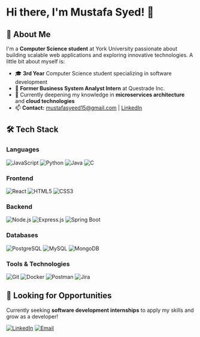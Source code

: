 # Hi there, I'm Mustafa Syed! 👋

## 🚀 About Me

I'm a **Computer Science student** at York University passionate about building scalable web applications and exploring innovative technologies. A little bit about myself is:

- 🎓 **3rd Year** Computer Science student specializing in software development
- 💼 **Former Business System Analyst Intern** at Questrade Inc.
- 🌱 Currently deepening my knowledge in **microservices architecture** and **cloud technologies**
- 📫 **Contact:** mustafasyeed15@gmail.com | [LinkedIn](https://www.linkedin.com/in/mustafa-syed-0454a3215/)

## 🛠️ Tech Stack

### Languages
![JavaScript](https://img.shields.io/badge/-JavaScript-F7DF1E?style=flat-square&logo=javascript&logoColor=black)
![Python](https://img.shields.io/badge/-Python-3776AB?style=flat-square&logo=python&logoColor=white)
![Java](https://img.shields.io/badge/-Java-007396?style=flat-square&logo=java&logoColor=white)
![C](https://img.shields.io/badge/-C-A8B9CC?style=flat-square&logo=c&logoColor=black)

### Frontend
![React](https://img.shields.io/badge/-React-61DAFB?style=flat-square&logo=react&logoColor=black)
![HTML5](https://img.shields.io/badge/-HTML5-E34F26?style=flat-square&logo=html5&logoColor=white)
![CSS3](https://img.shields.io/badge/-CSS3-1572B6?style=flat-square&logo=css3&logoColor=white)

### Backend
![Node.js](https://img.shields.io/badge/-Node.js-339933?style=flat-square&logo=node.js&logoColor=white)
![Express.js](https://img.shields.io/badge/-Express.js-000000?style=flat-square&logo=express&logoColor=white)
![Spring Boot](https://img.shields.io/badge/-Spring%20Boot-6DB33F?style=flat-square&logo=spring&logoColor=white)

### Databases
![PostgreSQL](https://img.shields.io/badge/-PostgreSQL-336791?style=flat-square&logo=postgresql&logoColor=white)
![MySQL](https://img.shields.io/badge/-MySQL-4479A1?style=flat-square&logo=mysql&logoColor=white)
![MongoDB](https://img.shields.io/badge/-MongoDB-47A248?style=flat-square&logo=mongodb&logoColor=white)

### Tools & Technologies
![Git](https://img.shields.io/badge/-Git-F05032?style=flat-square&logo=git&logoColor=white)
![Docker](https://img.shields.io/badge/-Docker-2496ED?style=flat-square&logo=docker&logoColor=white)
![Postman](https://img.shields.io/badge/-Postman-FF6C37?style=flat-square&logo=postman&logoColor=white)
![Jira](https://img.shields.io/badge/-Jira-0052CC?style=flat-square&logo=jira&logoColor=white)

## 🎯 Looking for Opportunities

Currently seeking **software development internships** to apply my skills and grow as a developer! 

[![LinkedIn](https://img.shields.io/badge/-LinkedIn-0077B5?style=flat-square&logo=linkedin&logoColor=white)](https://www.linkedin.com/in/mustafa-syed-0454a3215/)
[![Email](https://img.shields.io/badge/-Email-D14836?style=flat-square&logo=gmail&logoColor=white)](mailto:mustafasyeed15@gmail.com)
